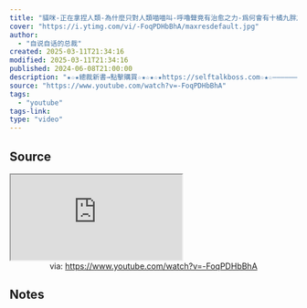```yaml
---
title: "貓咪-正在拿捏人類-為什麼只對人類喵喵叫-呼嚕聲竟有治愈之力-爲何會有十橘九胖之謎-層層撥解-我們發現了貓咪的真相-自說自話的總裁"
cover: "https://i.ytimg.com/vi/-FoqPDHbBhA/maxresdefault.jpg"
author:
  - "自说自话的总裁"
created: 2025-03-11T21:34:16
modified: 2025-03-11T21:34:16
published: 2024-06-08T21:00:00
description: "★☆★總裁新書→點擊購買☆★☆★☆★https://selftalkboss.com☆★☆————————————————簡介：這是一期《動物系列》我們在來聊聊貓咪。→→相關視頻會員影片·貓&亞特蘭蒂斯的故事→https://youtu.be/K3l-3a9W3js武則天&貓的故事→https://youtu.be/xcwpQeQlk1s貓咪液化之謎→https://youtu.b"
source: "https://www.youtube.com/watch?v=-FoqPDHbBhA"
tags:
  - "youtube"
tags-link:
type: "video"
---
```

## Source

<iframe src="https://www.youtube.com/embed/-FoqPDHbBhA" allow="accelerometer; autoplay; clipboard-write; encrypted-media; gyroscope; picture-in-picture; web-share" referrerpolicy="strict-origin-when-cross-origin" allowfullscreen></iframe>
<center>via: <a href='https://www.youtube.com/watch?v=-FoqPDHbBhA' target='_blank' class='external-link'>https://www.youtube.com/watch?v=-FoqPDHbBhA</a></center>

## Notes

